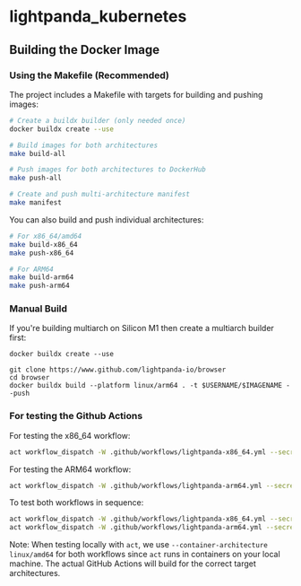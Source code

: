 # lightpanda_kubernetes

## Building the Docker Image

### Using the Makefile (Recommended)

The project includes a Makefile with targets for building and pushing images:

```bash
# Create a buildx builder (only needed once)
docker buildx create --use

# Build images for both architectures
make build-all

# Push images for both architectures to DockerHub
make push-all

# Create and push multi-architecture manifest
make manifest
```

You can also build and push individual architectures:
```bash
# For x86_64/amd64
make build-x86_64
make push-x86_64

# For ARM64
make build-arm64
make push-arm64
```

### Manual Build

If you're building multiarch on Silicon M1 then create a multiarch builder first:

```
docker buildx create --use 
```
```
git clone https://www.github.com/lightpanda-io/browser
cd browser
docker buildx build --platform linux/arm64 . -t $USERNAME/$IMAGENAME --push
```

### For testing the Github Actions

For testing the x86_64 workflow:
```bash
act workflow_dispatch -W .github/workflows/lightpanda-x86_64.yml --secret-file my.secrets --container-architecture linux/amd64
```

For testing the ARM64 workflow:
```bash
act workflow_dispatch -W .github/workflows/lightpanda-arm64.yml --secret-file my.secrets --container-architecture linux/amd64
```

To test both workflows in sequence:
```bash
act workflow_dispatch -W .github/workflows/lightpanda-x86_64.yml --secret-file my.secrets --container-architecture linux/amd64 && \
act workflow_dispatch -W .github/workflows/lightpanda-arm64.yml --secret-file my.secrets --container-architecture linux/amd64
```

Note: When testing locally with `act`, we use `--container-architecture linux/amd64` for both workflows since `act` runs in containers on your local machine. The actual GitHub Actions will build for the correct target architectures.